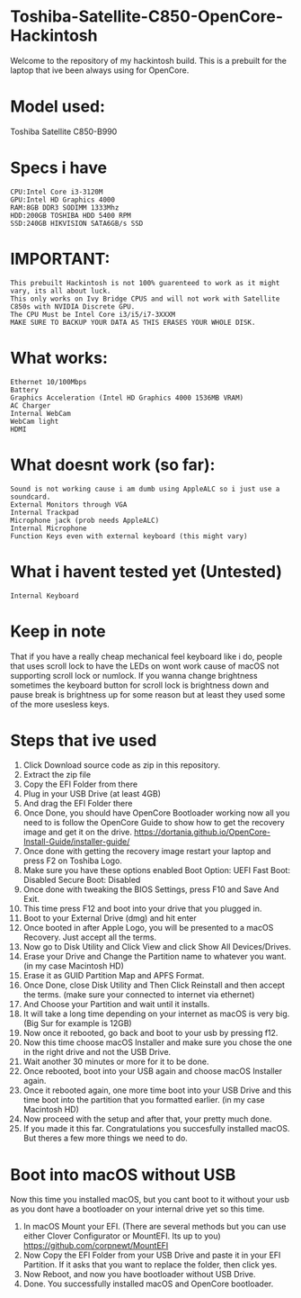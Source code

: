 # Toshiba-Satellite-C850-OpenCore-Hackintosh
Welcome to the repository of my hackintosh build. This is a prebuilt for the laptop that ive been always using for OpenCore.

# Model used:
Toshiba Satellite C850-B990

# Specs i have
	CPU:Intel Core i3-3120M
	GPU:Intel HD Graphics 4000
	RAM:8GB DDR3 SODIMM 1333Mhz
	HDD:200GB TOSHIBA HDD 5400 RPM
	SSD:240GB HIKVISION SATA6GB/s SSD
# IMPORTANT:
	This prebuilt Hackintosh is not 100% guarenteed to work as it might vary, its all about luck.
	This only works on Ivy Bridge CPUS and will not work with Satellite C850s with NVIDIA Discrete GPU.
	The CPU Must be Intel Core i3/i5/i7-3XXXM
	MAKE SURE TO BACKUP YOUR DATA AS THIS ERASES YOUR WHOLE DISK.

# What works:
	Ethernet 10/100Mbps
	Battery
	Graphics Acceleration (Intel HD Graphics 4000 1536MB VRAM)
	AC Charger
	Internal WebCam
	WebCam light
	HDMI

# What doesnt work (so far):
	Sound is not working cause i am dumb using AppleALC so i just use a soundcard.
	External Monitors through VGA
	Internal Trackpad
	Microphone jack (prob needs AppleALC)
	Internal Microphone
	Function Keys even with external keyboard (this might vary)

# What i havent tested yet (Untested)
	Internal Keyboard
	
	
# Keep in note
That if you have a really cheap mechanical feel keyboard like i do, people that uses scroll lock to have the LEDs on wont work cause of macOS not supporting scroll lock or numlock.
If you wanna change brightness sometimes the keyboard button for scroll lock is brightness down and pause break is brightness up for some reason but at least they used some of the more usesless keys.

# Steps that ive used
1. Click Download source code as zip in this repository.
2. Extract the zip file
3. Copy the EFI Folder from there
4. Plug in your USB Drive (at least 4GB)
5. And drag the EFI Folder there
6. Once Done, you should have OpenCore Bootloader working now all you need to is follow the OpenCore Guide to show how to get the recovery image and get it on the drive. https://dortania.github.io/OpenCore-Install-Guide/installer-guide/
7. Once done with getting the recovery image restart your laptop and press F2 on Toshiba Logo.
8. Make sure you have these options enabled
	Boot Option: UEFI
	Fast Boot: Disabled
	Secure Boot: Disabled
9. Once done with tweaking the BIOS Settings, press F10 and Save And Exit.
10. This time press F12 and boot into your drive that you plugged in.
11. Boot to your External Drive (dmg) and hit enter
12. Once booted in after Apple Logo, you will be presented to a macOS Recovery. Just accept all the terms.
13. Now go to Disk Utility and Click View and click Show All Devices/Drives.
14. Erase your Drive and Change the Partition name to whatever you want. (in my case Macintosh HD)
15. Erase it as GUID Partition Map and APFS Format.
16. Once Done, close Disk Utility and Then Click Reinstall and then accept the terms. (make sure your connected to internet via ethernet)
17. And Choose your Partition and wait until it installs.
18. It will take a long time depending on your internet as macOS is very big. (Big Sur for example is 12GB)
19. Now once it rebooted, go back and boot to your usb by pressing f12.
20. Now this time choose macOS Installer and make sure you chose the one in the right drive and not the USB Drive.
21. Wait another 30 minutes or more for it to be done.
22. Once rebooted, boot into your USB again and choose macOS Installer again.
23. Once it rebooted again, one more time boot into your USB Drive and this time boot into the partition that you formatted earlier. (in my case Macintosh HD)
24. Now proceed with the setup and after that, your pretty much done.
25. If you made it this far. Congratulations you succesfully installed macOS. But theres a few more things we need to do.
# Boot into macOS without USB
Now this time you installed macOS, but you cant boot to it without your usb as you dont have a bootloader on your internal drive yet so this time.
1. In macOS
Mount your EFI. (There are several methods but you can use either Clover Configurator or MountEFI. Its up to you) https://github.com/corpnewt/MountEFI
2. Now Copy the EFI Folder from your USB Drive and paste it in your EFI Partition. If it asks that you want to replace the folder, then click yes.
3. Now Reboot, and now you have bootloader without USB Drive.
4. Done. You successfully installed macOS and OpenCore bootloader.

